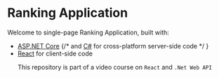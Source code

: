 # Ranking Application

Welcome to single-page Ranking Application, built with:</p>
        <ul>
             <li><a href='https://get.asp.net/'>ASP.NET Core</a> {/* and <a href='https://msdn.microsoft.com/en-us/library/67ef8sbd.aspx'>C#</a> for cross-platform server-side code */ }</li>
          <li><a href='https://facebook.github.io/react/'>React</a> for client-side code</li>
          
This repository is part of a video course on `React` and `.Net Web API`
